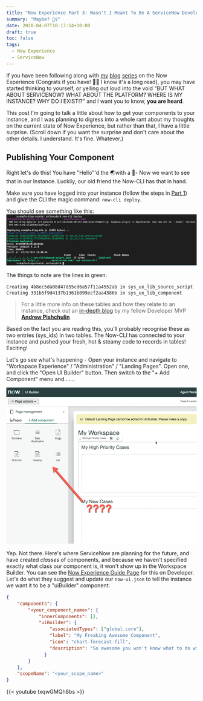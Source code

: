 ```yaml
---
title: "Now Experience Part 3: Wasn't I Meant To Be A ServiceNow Developer?"
summary: "Maybe? 🤷‍♀️"
date: 2020-04-07T10:17:14+10:00
draft: true
toc: false
tags: 
  - Now Experience
  - ServiceNow
---
```


If you have been following along with [my](./../2020-03-20-nowui-part1) [blog](../2020-03-24-nowui-part1point5/) [series](../2020-03-26-nowui-part2/) on the Now Experience (Congrats if you have! :tada::tada: I know it's a long read), you may have started thinking to yourself, or yelling out loud into the void "BUT WHAT ABOUT SERVICENOW? WHAT ABOUT THE PLATFORM? WHERE IS MY INSTANCE? WHY DO I EXIST!?" and I want you to know, **you are heard**. 

This post I'm going to talk a little about how to get your components to your instance, and I was planning to digress into a whole rant about my thoughts on the current state of Now Experience, but rather than that, I have a little surprise. (Scroll down if you want the surprise and don't care about the other details. I understand. It's fine. Whatever.)

## Publishing Your Component

Right let's do this! You have "Hello"'d the  :earth_asia:with a :wave:- Now we want to see that in our Instance. Luckily, our old friend the Now-CLI has that in hand. 

Make sure you have logged into your instance (follow the steps in [Part 1](../2020-03-26-nowui-part1)) and give the CLI the magic command: `now-cli deploy`. 

You should see something like this:
![Deploy 1](deploy1.png)

The things to note are the lines in green: 
```
Creating 4b8ec5da08d47d55cd6a57f11a4552ab in sys_ux_lib_source_script
Creating 331b5f9d4137b1361b099ecf2aa4386b in sys_ux_lib_component
```

> For a little more info on these tables and how they relate to an instance, check out an [in-depth blog](https://medium.com/@pishchulin/servicenow-ui-framework-be88f466be01) by my fellow Developer MVP [**Andrew Pishchulin**](https://medium.com/@pishchulin/)

Based on the fact you are reading this, you'll probably recognise these as two entries (sys_ids) in two tables. The Now-CLI has connected to your instance and pushed your fresh, hot & steamy  code to records in tables! Exciting!

Let's go see what's happening - Open your instance and navigate to "Workspace Experience" / "Administration" / "Landing Pages". Open one, and click the "Open UI Builder" button. Then switch to the "+ Add Component" menu and.......

![Where the eff is it?](workspace1.png)

Yep. Not there. Here's where ServiceNow are planning for the future, and have created *classes* of components, and because we haven't specified exactly what class our component is, it won't show up in the Workspace Builder. You can see the [Now Experience Guide Page](https://developer.servicenow.com/dev.do#!/guide/orlando/now-experience/cli/ui-builder) for this on Developer. Let's do what they suggest and update our `now-ui.json` to tell the instance we want it to be a "uiBuilder" component:

``` json 
{
	"components": {
	    "<your_component_name>": {
			"innerComponents": [],
			"uiBuilder": {
				"associatedTypes": ["global.core"],
				"label": "My Freaking Awesome Component",
				"icon": "chart-forecast-fill",
				"description": "So awesome you won't know what to do with it!"
			  }
	    }
	},
	"scopeName": "<your_scope_name>" 
}

```





{{< youtube txqwGMQh8bs >}}